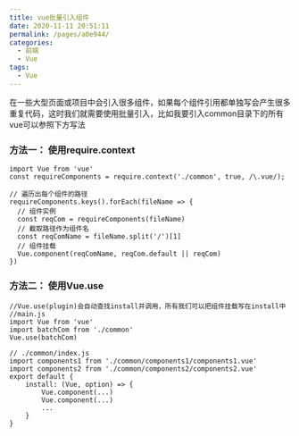 ```yaml
---
title: vue批量引入组件
date: 2020-11-11 20:51:11
permalink: /pages/a0e944/
categories:
  - 前端
  - Vue
tags:
  - Vue
---
```

在一些大型页面或项目中会引入很多组件，如果每个组件引用都单独写会产生很多重复代码，这时我们就需要使用批量引入，比如我要引入common目录下的所有vue可以参照下方写法

### 方法一： 使用require.context
<!-- more -->
```vue
import Vue from 'vue'
const requireComponents = require.context('./common', true, /\.vue/);

// 遍历出每个组件的路径
requireComponents.keys().forEach(fileName => {
  // 组件实例
  const reqCom = requireComponents(fileName)
  // 截取路径作为组件名
  const reqComName = fileName.split('/')[1]
  // 组件挂载
  Vue.component(reqComName, reqCom.default || reqCom)
})
```

### 方法二： 使用Vue.use
```vue
//Vue.use(plugin)会自动查找install并调用，所有我们可以把组件挂载写在install中
//main.js
import Vue from 'vue'
import batchCom from './common'
Vue.use(batchCom)

// ./common/index.js
import components1 from './common/components1/components1.vue'
import components2 from './common/components2/components2.vue'
export default {
	install: (Vue, option) => {
		Vue.component(...)
		Vue.component(...)
		...
	}
}
```
